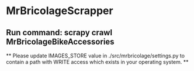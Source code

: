 # MrBricolageScrapper

## Run command: scrapy crawl MrBricolageBikeAccessories

** Please update IMAGES_STORE value in ./src/mrbricolage/settings.py to contain a path with WRITE access which exists in your operating system. **
